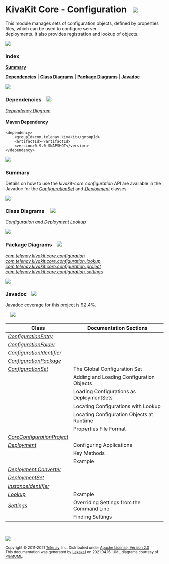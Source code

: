 # KivaKit Core - Configuration &nbsp;&nbsp;![](https://www.kivakit.org/images/tools-40.png)

This module manages sets of configuration objects, defined by properties files, which can be used to configure server  
deployments. It also provides registration and lookup of objects.

![](https://www.kivakit.org/images/horizontal-line.png)

### Index

[**Summary**](#summary)  

[**Dependencies**](#dependencies) | [**Class Diagrams**](#class-diagrams) | [**Package Diagrams**](#package-diagrams) | [**Javadoc**](#javadoc)

![](https://www.kivakit.org/images/horizontal-line.png)

### Dependencies <a name="dependencies"></a> &nbsp;&nbsp; ![](https://www.kivakit.org/images/dependencies-40.png)

[*Dependency Diagram*](https://www.kivakit.org/lexakai/kivakit-core/configuration/diagrams/dependencies.svg)

#### Maven Dependency

    <dependency>
        <groupId>com.telenav.kivakit</groupId>
        <artifactId></artifactId>
        <version>0.9.0-SNAPSHOT</version>
    </dependency>

![](https://www.kivakit.org/images/short-horizontal-line.png)

[//]: # (start-user-text)

### Summary <a name = "summary"></a>

Details on how to use the *kivakit-core configuration* API are available in the Javadoc for the
[*ConfigurationSet*](https://telenav.github.io/kivakit/javadoc/kivakit.core.configuration/com/telenav/kivakit/core/configuration/ConfigurationSet.html) and
[*Deployment*](https://telenav.github.io/kivakit/javadoc/kivakit.core.configuration/com/telenav/kivakit/core/configuration/Deployment.html) classes.

[//]: # (end-user-text)

![](https://www.kivakit.org/images/short-horizontal-line.png)

### Class Diagrams <a name="class-diagrams"></a> &nbsp; &nbsp; ![](https://www.kivakit.org/images/diagram-48.png)

[*Configuration and Deployment*](https://www.kivakit.org/lexakai/diagrams/diagram-configuration.svg)
  [*Lookup*](https://www.kivakit.org/lexakai/diagrams/diagram-lookup.svg)

![](https://www.kivakit.org/images/short-horizontal-line.png)

### Package Diagrams <a name="package-diagrams"></a> &nbsp;&nbsp; ![](https://www.kivakit.org/images/box-40.png)

[*com.telenav.kivakit.core.configuration*](https://www.kivakit.org/lexakai/diagrams/com.telenav.kivakit.core.configuration.svg)
  [*com.telenav.kivakit.core.configuration.lookup*](https://www.kivakit.org/lexakai/diagrams/com.telenav.kivakit.core.configuration.lookup.svg)
  [*com.telenav.kivakit.core.configuration.project*](https://www.kivakit.org/lexakai/diagrams/com.telenav.kivakit.core.configuration.project.svg)
  [*com.telenav.kivakit.core.configuration.settings*](https://www.kivakit.org/lexakai/diagrams/com.telenav.kivakit.core.configuration.settings.svg)

![](https://www.kivakit.org/images/short-horizontal-line.png)

### Javadoc <a name="javadoc"></a> &nbsp;&nbsp; ![](https://www.kivakit.org/images/books-40.png)

Javadoc coverage for this project is 92.4%.  
  
&nbsp; &nbsp;  ![](https://www.kivakit.org/images/meter-90-12.png)



| Class | Documentation Sections |
|---|---|
| [*ConfigurationEntry*](null/com/telenav/kivakit/core/configuration/ConfigurationEntry.html) |  |  
| [*ConfigurationFolder*](null/com/telenav/kivakit/core/configuration/ConfigurationFolder.html) |  |  
| [*ConfigurationIdentifier*](null/com/telenav/kivakit/core/configuration/ConfigurationIdentifier.html) |  |  
| [*ConfigurationPackage*](null/com/telenav/kivakit/core/configuration/ConfigurationPackage.html) |  |  
| [*ConfigurationSet*](null/com/telenav/kivakit/core/configuration/ConfigurationSet.html) | The Global Configuration Set |  
| | Adding and Loading Configuration Objects |  
| | Loading Configurations as DeploymentSets |  
| | Locating Configurations with Lookup |  
| | Locating Configuration Objects at Runtime |  
| | Properties File Format |  
| [*CoreConfigurationProject*](null/com/telenav/kivakit/core/configuration/project/CoreConfigurationProject.html) |  |  
| [*Deployment*](null/com/telenav/kivakit/core/configuration/Deployment.html) | Configuring Applications |  
| | Key Methods |  
| | Example |  
| [*Deployment.Converter*](null/com/telenav/kivakit/core/configuration/Deployment.Converter.html) |  |  
| [*DeploymentSet*](null/com/telenav/kivakit/core/configuration/DeploymentSet.html) |  |  
| [*InstanceIdentifier*](null/com/telenav/kivakit/core/configuration/InstanceIdentifier.html) |  |  
| [*Lookup*](null/com/telenav/kivakit/core/configuration/lookup/Lookup.html) | Example |  
| [*Settings*](null/com/telenav/kivakit/core/configuration/settings/Settings.html) | Overriding Settings from the Command Line |  
| | Finding Settings |  

[//]: # (start-user-text)



[//]: # (end-user-text)

<br/>

![](https://www.kivakit.org/images/horizontal-line.png)

<sub>Copyright &#169; 2011-2021 [Telenav](http://telenav.com), Inc. Distributed under [Apache License, Version 2.0](LICENSE)</sub>  
<sub>This documentation was generated by [Lexakai](https://github.com/Telenav/lexakai) on 2021.04.16. UML diagrams courtesy
of [PlantUML](http://plantuml.com).</sub>


